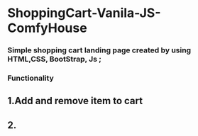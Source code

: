 # ShoppingCart-Vanila-JS-ComfyHouse
### Simple shopping cart landing page created by using HTML,CSS, BootStrap, Js ;
### Functionality
## 1.Add and remove item to cart
## 2.
